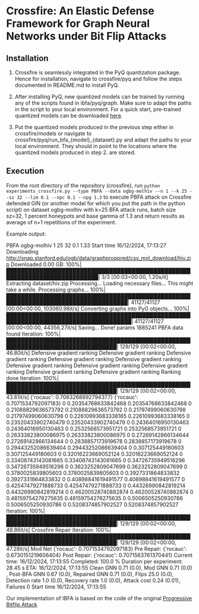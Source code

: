 # Crossfire: An Elastic Defense Framework for Graph Neural Networks under Bit Flip Attacks

## Installation
1) Crossfire is seamlessly integrated in the PyQ quantization package. Hence for installation, navigate to crossfire/pyq and follow the steps documented in README.md to install PyQ.

2) After installing PyQ, new quantized models can be trained by running any of the scripts found in ibfa/pyq/graph. Make sure to adapt the paths in the script to your local environment. 
For a quick start, pre-trained quantized models can be downloaded [here](https://ucloud.univie.ac.at/index.php/s/aY5e3b6Jdyy5HTa).

3) Put the quantized models produced in the previous step either in crossfire/models or navigate to crossfire/pyq/run_bfa_{model}_{dataset}.py and adapt the paths to your local environment. They should in point to the locations where the quantized models produced in step 2. are stored.

## Execution 
From the root directory of the repository (crossfire), run
``python experiments_crossfire.py --type PBFA --data ogbg-molhiv --n 1 --k 25 --sz 32 --lim 0.1 --npc 0.1 --npg 1.3``
to execute PBFA attack on Crossfire defended GIN (or another model for which you put the path in the python script) on dataset ogbg-molhiv with k=25 BFA attack runs, batch size sz=32, 1 percent honeypots and base gamma of 1.3 and return results as average of n=1 repetitions of the experiment. 

Example output:

PBFA ogbg-molhiv 1 25 32 0.1 1.33
Start time 16/12/2024, 17:13:27
Downloading http://snap.stanford.edu/ogb/data/graphproppred/csv_mol_download/hiv.zip
Downloaded 0.00 GB: 100%|███████████████████████████████████████████████████████████████████████████| 3/3 [00:03<00:00,  1.20s/it]
Extracting dataset/hiv.zip
Processing...
Loading necessary files...
This might take a while.
Processing graphs...
100%|███████████████████████████████████████████████████████████████████████████████████| 41127/41127 [00:00<00:00, 103060.98it/s]
Converting graphs into PyG objects...
100%|████████████████████████████████████████████████████████████████████████████████████| 41127/41127 [00:00<00:00, 44356.27it/s]
Saving...
Done!
params 1885241
PBFA data found
Iteration: 100%|████████████████████████████████████████████████████████████████████████████████| 129/129 [00:02<00:00, 46.80it/s]
Defensive gradient ranking
Defensive gradient ranking
Defensive gradient ranking
Defensive gradient ranking
Defensive gradient ranking
Defensive gradient ranking
Defensive gradient ranking
Defensive gradient ranking
Defensive gradient ranking
Defensive gradient ranking
Ranking done
Iteration: 100%|████████████████████████████████████████████████████████████████████████████████| 129/129 [00:02<00:00, 43.61it/s]
{'rocauc': 0.7063268892794377} {'rocauc': 0.7071534792097183}
0 0.20354768633842468 0.20354768633842468
0 0.21088829636573792 0.21088829636573792
0 0.21797499060630798 0.21797499060630798
0 0.22610993683338165 0.22610993683338165
0 0.23520433902740479 0.23520433902740479
0 0.24364016950130463 0.24364016950130463
0 0.2532568573951721 0.2532568573951721
0 0.26333823800086975 0.26333823800086975
0 0.27269142866134644 0.27269142866134644
0 0.2838857173919678 0.2838857173919678
0 0.29443252086639404 0.29443252086639404
0 0.307125449180603 0.307125449180603
0 0.32016223669052124 0.32016223669052124
0 0.33408743143081665 0.33408743143081665
0 0.34726735949516296 0.34726735949516296
0 0.3623252809047699 0.3623252809047699
0 0.3780025839805603 0.3780025839805603
0 0.3927331864833832 0.3927331864833832
0 0.40898841619491577 0.40898841619491577
0 0.42547479271888733 0.42547479271888733
0 0.44326990842819214 0.44326990842819214
0 0.46200528740882874 0.46200528740882874
0 0.48159754276275635 0.48159754276275635
0 0.5006505250930786 0.5006505250930786
0 0.5208374857902527 0.5208374857902527
Iteration: 100%|████████████████████████████████████████████████████████████████████████████████| 129/129 [00:02<00:00, 48.86it/s]
Crossfire Repair
Iteration: 100%|████████████████████████████████████████████████████████████████████████████████| 129/129 [00:02<00:00, 47.28it/s]
Mod Net {'rocauc': 0.7071534792097183} Pre Repair: {'rocauc': 0.6730151219606404} Post Repair: {'rocauc': 0.7071563761370441}
Current time: 16/12/2024, 17:13:55 Completed: 100.0 % Duration per experiment: 28.45 s ETA: 16/12/2024, 17:13:55
Clean GNN 0.71 (0.0), Mod GNN 0.71 (0.0) , Post-BFA GNN 0.67 (0.0), Repaired GNN 0.71 (0.0), Flips 25.0 (0.0), Detection rate 1.0 (0.0), Recovery rate 1.0 (0.0), Attack cost 0.24 (0.01), Failures 0
Start time 16/12/2024, 17:13:55

Our implementation of IBFA is based on the code of the original [Progressive Bitflip Attack](https://github.com/elliothe/Neural_Network_Weight_Attack)
